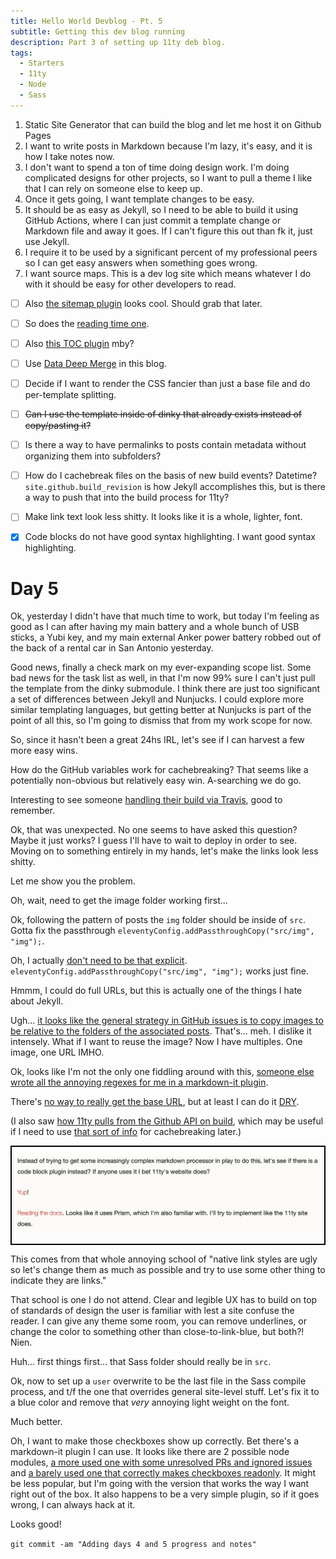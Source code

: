 ```yaml
---
title: Hello World Devblog - Pt. 5
subtitle: Getting this dev blog running
description: Part 3 of setting up 11ty deb blog.
tags:
  - Starters
  - 11ty
  - Node
  - Sass
---
```



1. Static Site Generator that can build the blog and let me host it on Github Pages
2. I want to write posts in Markdown because I'm lazy, it's easy, and it is how I take notes now.
3. I don't want to spend a ton of time doing design work. I'm doing complicated designs for other projects, so I want to pull a theme I like that I can rely on someone else to keep up.
4. Once it gets going, I want template changes to be easy.
5. It should be as easy as Jekyll, so I need to be able to build it using GitHub Actions, where I can just commit a template change or Markdown file and away it goes. If I can't figure this out than fk it, just use Jekyll.
6. I require it to be used by a significant percent of my professional peers so I can get easy answers when something goes wrong.
7. I want source maps. This is a dev log site which means whatever I do with it should be easy for other developers to read.

- [ ] Also [the sitemap plugin](https://www.npmjs.com/package/@quasibit/eleventy-plugin-sitemap) looks cool. Should grab that later.

- [ ] So does the [reading time one](https://www.npmjs.com/package/eleventy-plugin-reading-time).

- [ ] Also [this TOC plugin](https://github.com/jdsteinbach/eleventy-plugin-toc/blob/master/src/BuildTOC.js) mby?

- [ ] Use [Data Deep Merge](https://www.11ty.dev/docs/data-deep-merge/) in this blog.

- [ ] Decide if I want to render the CSS fancier than just a base file and do per-template splitting.

<s>

- [ ] Can I use the template inside of dinky that already exists instead of copy/pasting it?

</s>

- [ ] Is there a way to have permalinks to posts contain metadata without organizing them into subfolders?

- [ ] How do I cachebreak files on the basis of new build events? Datetime? `site.github.build_revision` is how Jekyll accomplishes this, but is there a way to push that into the build process for 11ty?

- [ ] Make link text look less shitty. It looks like it is a whole, lighter, font.

- [x] Code blocks do not have good syntax highlighting. I want good syntax highlighting.

# Day 5

Ok, yesterday I didn't have that much time to work, but today I'm feeling as good as I can after having my main battery and a whole bunch of USB sticks, a Yubi key, and my main external Anker power battery robbed out of the back of a rental car in San Antonio yesterday.

Good news, finally a check mark on my ever-expanding scope list. Some bad news for the task list as well, in that I'm now 99% sure I can't just pull the template from the dinky submodule. I think there are just too significant a set of differences between Jekyll and Nunjucks. I could explore more similar templating languages, but getting better at Nunjucks is part of the point of all this, so I'm going to dismiss that from my work scope for now.

So, since it hasn't been a great 24hs IRL, let's see if I can harvest a few more easy wins.

How do the GitHub variables work for cachebreaking? That seems like a potentially non-obvious but relatively easy win. A-searching we do go.

Interesting to see someone [handling their build via Travis](https://snook.ca/archives/servers/deploying-11ty-to-gh-pages), good to remember.

Ok, that was unexpected. No one seems to have asked this question? Maybe it just works? I guess I'll have to wait to deploy in order to see. Moving on to something entirely in my hands, let's make the links look less shitty.

Let me show you the problem.

Oh, wait, need to get the image folder working first...

Ok, following the pattern of posts the `img` folder should be inside of `src`. Gotta fix the passthrough `eleventyConfig.addPassthroughCopy("src/img", "img");`.

Oh, I actually [don't need to be that explicit](https://www.11ty.dev/docs/copy/#how-passthrough-file-copy-handles-input-directories). `eleventyConfig.addPassthroughCopy("src/img", "img");` works just fine.

Hmmm, I could do full URLs, but this is actually one of the things I hate about Jekyll.

Ugh... [it looks like the general strategy in GitHub issues is to copy images to be relative to the folders of the associated posts](https://github.com/11ty/eleventy/issues/379). That's... meh. I dislike it intensely. What if I want to reuse the image? Now I have multiples. One image, one URL IMHO.

Ok, looks like I'm not the only one fiddling around with this, [someone else wrote all the annoying regexes for me in a markdown-it plugin](https://www.npmjs.com/package/markdown-it-replace-link).

There's [no way to really get the base URL](https://www.11ty.dev/docs/data-eleventy-supplied/), but at least I can do it [DRY](https://en.wikipedia.org/wiki/Don%27t_repeat_yourself).

<aside>

(I also saw [how 11ty pulls from the Github API on build](https://www.11ty.dev/docs/quicktips/eliminate-js/), which may be useful if I need to use [that sort of info](https://docs.github.com/en/rest/reference/repos#get) for cachebreaking later.)

</aside>

<div style="border: 2px black solid">

![Links look bad inside the text.](../img/links-and-not-links.png)

</div>

This comes from that whole annoying school of "native link styles are ugly so let's change them as much as possible and try to use some other thing to indicate they are links."

That school is one I do not attend. Clear and legible UX has to build on top of standards of design the user is familiar with lest a site confuse the reader. I can give any theme some room, you can remove underlines, or change the color to something other than close-to-link-blue, but both?! Nien.

Huh... first things first... that Sass folder should really be in `src`.

Ok, now to set up a `user` overwrite to be the last file in the Sass compile process, and t/f the one that overrides general site-level stuff. Let's fix it to a blue color and remove that *very* annoying light weight on the font.

Much better.

Oh, I want to make those checkboxes show up correctly. Bet there's a markdown-it plugin I can use. It looks like there are 2 possible node modules, [a more used one with some unresolved PRs and ignored issues](https://www.npmjs.com/package/markdown-it-task-checkbox) and [a barely used one that correctly makes checkboxes readonly](https://www.npmjs.com/package/markdown-it-todo). It might be less popular, but I'm going with the version that works the way I want right out of the box. It also happens to be a very simple plugin, so if it goes wrong, I can always hack at it.

Looks good!

`git commit -am "Adding days 4 and 5 progress and notes"`


